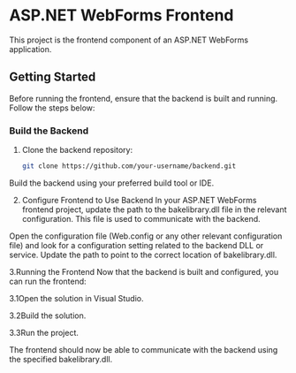# ASP.NET WebForms Frontend

This project is the frontend component of an ASP.NET WebForms application.

## Getting Started

Before running the frontend, ensure that the backend is built and running. Follow the steps below:

### Build the Backend

1. Clone the backend repository:
   ```bash
   git clone https://github.com/your-username/backend.git
Build the backend using your preferred build tool or IDE.

2. Configure Frontend to Use Backend
In your ASP.NET WebForms frontend project, update the path to the bakelibrary.dll file in the relevant configuration. This file is used to communicate with the backend.

Open the configuration file (Web.config or any other relevant configuration file) and look for a configuration setting related to the backend DLL or service. Update the path to point to the correct location of bakelibrary.dll.

3.Running the Frontend
Now that the backend is built and configured, you can run the frontend:

3.1Open the solution in Visual Studio.

3.2Build the solution.

3.3Run the project.

The frontend should now be able to communicate with the backend using the specified bakelibrary.dll.

